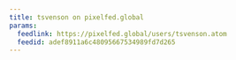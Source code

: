 ```yaml
---
title: tsvenson on pixelfed.global
params:
  feedlink: https://pixelfed.global/users/tsvenson.atom
  feedid: adef8911a6c48095667534989fd7d265
---
```

